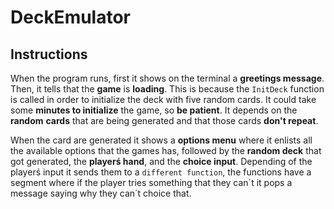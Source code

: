 # DeckEmulator
## Instructions
When the program runs, first it shows on the terminal a **greetings message**. Then, it tells that the **game** is **loading**. This is because the `InitDeck` function is called in order to initialize the deck with five random cards. It could take some **minutes to initialize** the game, so **be patient**. It depends on the **random** **cards** that are being generated and that those cards **don't repeat**.

When the card are generated it shows a **options menu** where it enlists all the available options that the games has, followed by the **random deck** that got generated, the **playerś hand**, and the **choice input**. Depending of the playerś input it sends them to a `different function`, the functions have a segment where if the player tries something that they can´t it pops a message saying why they can´t choice that.

